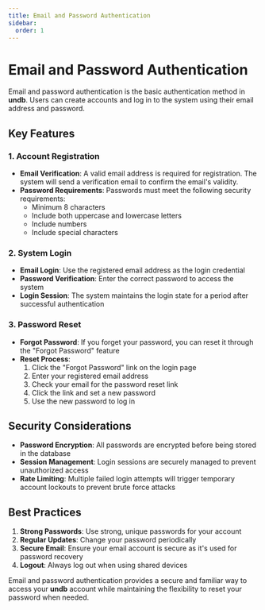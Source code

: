 ```yaml
---
title: Email and Password Authentication
sidebar:
  order: 1
---
```


# Email and Password Authentication

Email and password authentication is the basic authentication method in **undb**. Users can create accounts and log in to the system using their email address and password.

## Key Features

### 1. Account Registration

- **Email Verification**: A valid email address is required for registration. The system will send a verification email to confirm the email's validity.
- **Password Requirements**: Passwords must meet the following security requirements:
  - Minimum 8 characters
  - Include both uppercase and lowercase letters
  - Include numbers
  - Include special characters

### 2. System Login

- **Email Login**: Use the registered email address as the login credential
- **Password Verification**: Enter the correct password to access the system
- **Login Session**: The system maintains the login state for a period after successful authentication

### 3. Password Reset

- **Forgot Password**: If you forget your password, you can reset it through the "Forgot Password" feature
- **Reset Process**:
  1. Click the "Forgot Password" link on the login page
  2. Enter your registered email address
  3. Check your email for the password reset link
  4. Click the link and set a new password
  5. Use the new password to log in

## Security Considerations

- **Password Encryption**: All passwords are encrypted before being stored in the database
- **Session Management**: Login sessions are securely managed to prevent unauthorized access
- **Rate Limiting**: Multiple failed login attempts will trigger temporary account lockouts to prevent brute force attacks

## Best Practices

1. **Strong Passwords**: Use strong, unique passwords for your account
2. **Regular Updates**: Change your password periodically
3. **Secure Email**: Ensure your email account is secure as it's used for password recovery
4. **Logout**: Always log out when using shared devices

Email and password authentication provides a secure and familiar way to access your **undb** account while maintaining the flexibility to reset your password when needed.

